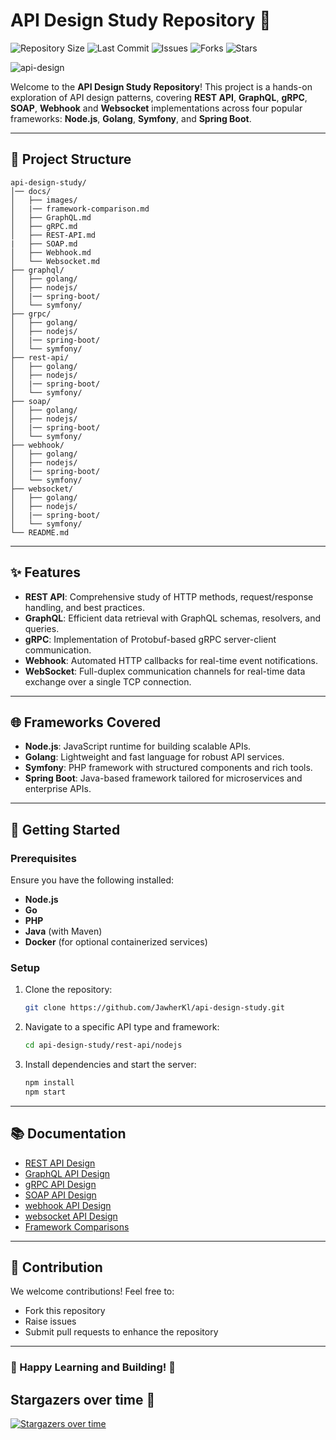 # API Design Study Repository 🚀

![Repository Size](https://img.shields.io/github/repo-size/JawherKl/api-design)
![Last Commit](https://img.shields.io/github/last-commit/JawherKl/api-design)
![Issues](https://img.shields.io/github/issues-raw/JawherKl/api-design)
![Forks](https://img.shields.io/github/forks/JawherKl/api-design)
![Stars](https://img.shields.io/github/stars/JawherKl/api-design)

![api-design](https://github.com/JawherKl/api-design/blob/main/docs/images/api-design.gif)

Welcome to the **API Design Study Repository**! This project is a hands-on exploration of API design patterns, covering **REST API**, **GraphQL**, **gRPC**, **SOAP**, **Webhook** and **Websocket** implementations across four popular frameworks: **Node.js**, **Golang**, **Symfony**, and **Spring Boot**. 

---

## 📂 Project Structure

```
api-design-study/
│── docs/
│   ├── images/
│   |── framework-comparison.md
│   ├── GraphQL.md
│   ├── gRPC.md
│   ├── REST-API.md
|   ├── SOAP.md
│   ├── Webhook.md
│   └── Websocket.md
├── graphql/
│   ├── golang/
│   ├── nodejs/
│   |── spring-boot/
│   └── symfony/
├── grpc/
│   ├── golang/
│   ├── nodejs/
│   |── spring-boot/
│   └── symfony/
├── rest-api/
│   ├── golang/
│   ├── nodejs/
│   |── spring-boot/
│   └── symfony/
├── soap/
│   ├── golang/
│   ├── nodejs/
│   |── spring-boot/
│   └── symfony/
├── webhook/
│   ├── golang/
│   ├── nodejs/
│   |── spring-boot/
│   └── symfony/
├── websocket/
│   ├── golang/
│   ├── nodejs/
│   |── spring-boot/
│   └── symfony/
└── README.md
```

---

## ✨ Features

- **REST API**: Comprehensive study of HTTP methods, request/response handling, and best practices.
- **GraphQL**: Efficient data retrieval with GraphQL schemas, resolvers, and queries.
- **gRPC**: Implementation of Protobuf-based gRPC server-client communication.
- **Webhook**: Automated HTTP callbacks for real-time event notifications.
- **WebSocket**: Full-duplex communication channels for real-time data exchange over a single TCP connection.

---

## 🌐 Frameworks Covered

- **Node.js**: JavaScript runtime for building scalable APIs.
- **Golang**: Lightweight and fast language for robust API services.
- **Symfony**: PHP framework with structured components and rich tools.
- **Spring Boot**: Java-based framework tailored for microservices and enterprise APIs.

---

## 🚀 Getting Started

### Prerequisites

Ensure you have the following installed:
- **Node.js**
- **Go**
- **PHP**
- **Java** (with Maven)
- **Docker** (for optional containerized services)

### Setup

1. Clone the repository:
   ```bash
   git clone https://github.com/JawherKl/api-design-study.git
   ```

2. Navigate to a specific API type and framework:
   ```bash
   cd api-design-study/rest-api/nodejs
   ```

3. Install dependencies and start the server:
   ```bash
   npm install
   npm start
   ```

---

## 📚 Documentation

- [REST API Design](docs/REST-API.md)
- [GraphQL API Design](docs/GraphQL.md)
- [gRPC API Design](docs/gRPC.md)
- [SOAP API Design](docs/SOAP.md)
- [webhook API Design](docs/Webhook.md)
- [websocket API Design](docs/Websocket.md)
- [Framework Comparisons](docs/framework-comparisons.md)

---

## 🤝 Contribution

We welcome contributions! Feel free to:
- Fork this repository
- Raise issues
- Submit pull requests to enhance the repository

---

### 🌟 Happy Learning and Building! 🌟

## Stargazers over time 🌟

[![Stargazers over time](https://starchart.cc/JawherKl/api-design.svg?variant=adaptive)](https://starchart.cc/JawherKl/api-design)